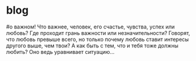 # blog
#о важном!
Что важнее, человек, его счастье, чувства, успех или любовь?
Где проходит грань важности или незначительности?
Говорят, что любовь превыше всего, но только почему любовь ставит интересы другого выше, чем твои?
А как быть с тем, что и тебя тоже должны любить? Оно ведь уравнивает ситуацию...
